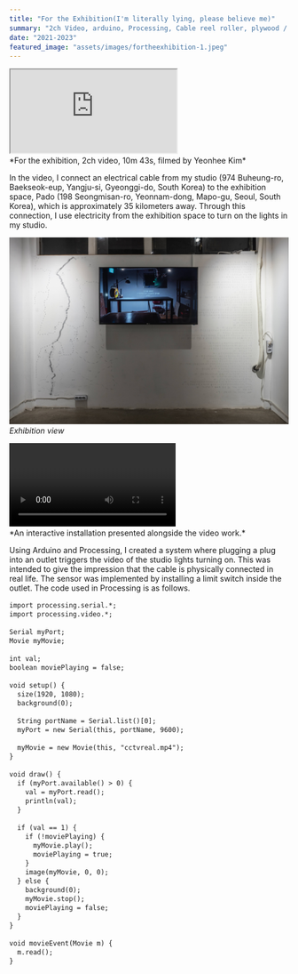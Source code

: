 ```yaml
---
title: "For the Exhibition(I'm literally lying, please believe me)"
summary: "2ch Video, arduino, Processing, Cable reel roller, plywood / 10m 42s, 50*30*260cm"
date: "2021-2023"
featured_image: "assets/images/fortheexhibition-1.jpeg"
---
```


<div class="container">
    <iframe class="responsive-iframe"
        src="https://www.youtube.com/embed/vscE6dxybsI?si=4khzZuJFTsLPdkzB"
        allowfullscreen></iframe>
</div>
*For the exhibition, 2ch video, 10m 43s, filmed by Yeonhee Kim*

In the video, I connect an electrical cable from my studio (974 Buheung-ro, Baekseok-eup, Yangju-si, Gyeonggi-do, South Korea) to the exhibition space, Pado (198 Seongmisan-ro, Yeonnam-dong, Mapo-gu, Seoul, South Korea), which is approximately 35 kilometers away. Through this connection, I use electricity from the exhibition space to turn on the lights in my studio.

![Exhibition view](../assets/images/fortheexhibition-1.jpeg)
*Exhibition view*

<div class="container">
    <video class="responsive-iframe" controls>
        <source src="../assets/videos/fortheexhibition-1.mp4">
    </video>
</div>
*An interactive installation presented alongside the video work.*

Using Arduino and Processing, I created a system where plugging a plug into an outlet triggers the video of the studio lights turning on. This was intended to give the impression that the cable is physically connected in real life. The sensor was implemented by installing a limit switch inside the outlet. The code used in Processing is as follows.

```processing
import processing.serial.*;
import processing.video.*;

Serial myPort;
Movie myMovie;

int val;
boolean moviePlaying = false;

void setup() {
  size(1920, 1080);
  background(0);
  
  String portName = Serial.list()[0]; 
  myPort = new Serial(this, portName, 9600);
  
  myMovie = new Movie(this, "cctvreal.mp4");
}

void draw() {
  if (myPort.available() > 0) {
    val = myPort.read();
    println(val);
  }
  
  if (val == 1) {
    if (!moviePlaying) {
      myMovie.play();
      moviePlaying = true;
    }
    image(myMovie, 0, 0);
  } else {
    background(0);
    myMovie.stop();
    moviePlaying = false;
  }
}

void movieEvent(Movie m) {
  m.read();
}
```
